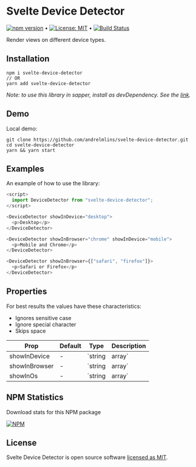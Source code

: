 # Svelte Device Detector

[![npm version](https://badge.fury.io/js/svelte-device-detector.svg)](https://www.npmjs.com/package/svelte-device-detector) &bull; [![License: MIT](https://img.shields.io/badge/License-MIT-yellow.svg)](https://github.com/andrelmlins/svelte-device-detector/blob/master/LICENSE) &bull; [![Build Status](https://travis-ci.com/andrelmlins/svelte-device-detector.svg?branch=master)](https://travis-ci.com/andrelmlins/svelte-device-detector)

Render views on different device types.

## Installation

```
npm i svelte-device-detector
// OR
yarn add svelte-device-detector
```

<em>Note: to use this library in sapper, install as devDependency. See the [link](https://github.com/sveltejs/sapper-template#using-external-components).</em>

## Demo

Local demo:

```
git clone https://github.com/andrelmlins/svelte-device-detector.git
cd svelte-device-detector
yarn && yarn start
```

## Examples

An example of how to use the library:

```js
<script>
  import DeviceDetector from "svelte-device-detector";
</script>

<DeviceDetector showInDevice="desktop">
  <p>Desktop</p>
</DeviceDetector>

<DeviceDetector showInBrowser="chrome" showInDevice="mobile">
  <p>Mobile and Chrome</p>
</DeviceDetector>

<DeviceDetector showInBrowser={["safari", "firefox"]}>
  <p>Safari or Firefox</p>
</DeviceDetector>
```

## Properties

For best results the values have these characteristics:

- Ignores sensitive case
- Ignore special character
- Skips space

| Prop          | Default | Type           | Description                             |
| ------------- | ------- | -------------- | --------------------------------------- |
| showInDevice  | -       | `string|array` | Render view on device types             |
| showInBrowser | -       | `string|array` | Render view on browser types            |
| showInOs      | -       | `string|array` | Render view on operational system types |

## NPM Statistics

Download stats for this NPM package

[![NPM](https://nodei.co/npm/svelte-device-detector.png)](https://nodei.co/npm/svelte-device-detector/)

## License

Svelte Device Detector is open source software [licensed as MIT](https://github.com/andrelmlins/svelte-device-detector/blob/master/LICENSE).
